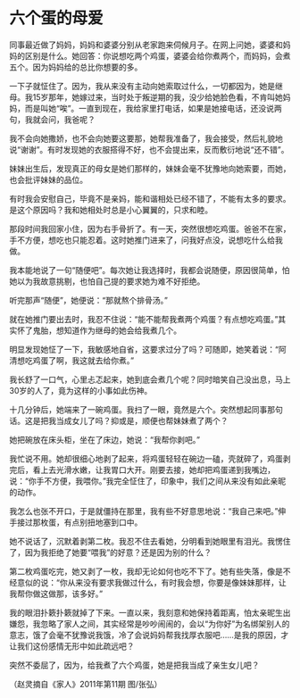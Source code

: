 # 六个蛋的母爱

同事最近做了妈妈，妈妈和婆婆分别从老家跑来伺候月子。在网上问她，婆婆和妈妈的区别是什么。她回答：你说想吃两个鸡蛋，婆婆会给你煮两个，而妈妈，会煮五个。因为妈妈给的总比你想要的多。 

一下子就怔住了。因为，我从来没有主动向她索取过什么，一切都因为，她是继母。我15岁那年，她嫁过来，当时处于叛逆期的我，没少给她脸色看，不肯叫她妈妈，而是叫她“唉”。一直到现在，我给家里打电话，如果是她接电话，还没说两句，我就会问，我爸呢？ 

我不会向她撒娇，也不会向她要这要那，她帮我准备了，我会接受，然后礼貌地说“谢谢”。有时发现她的衣服搭得不好，也不会提出来，反而敷衍地说“还不错”。 

妹妹出生后，发现真正的母女是她们那样的，妹妹会毫不犹豫地向她索要，而她，也会批评妹妹的品位。 

有时我会安慰自己，毕竟不是亲妈，能和谐相处已经不错了，不能有太多的要求。是这个原因吗？我和她相处时总是小心翼翼的，只求和睦。 

那段时间我回家小住，因为右手骨折了。有一天，突然很想吃鸡蛋。爸爸不在家，手不方便，想吃也只能忍着。这时她推门进来了，问我好点没，说想吃什么给我做。 

我本能地说了一句“随便吧”。每次她让我选择时，我都会说随便，原因很简单，怕她以为我故意挑剔，也怕自己提的要求她为难不好拒绝。 

听完那声“随便”，她便说：“那就熬个排骨汤。” 

就在她推门要出去时，我忍不住说：“能不能帮我煮两个鸡蛋？有点想吃鸡蛋。”其实怀了鬼胎，想知道作为继母的她会给我煮几个。 

明显发现她怔了一下，我敏感地自省，这要求过分了吗？可随即，她笑着说：“阿清想吃鸡蛋了啊，我这就去给你煮。” 

我长舒了一口气，心里忐忑起来，她到底会煮几个呢？同时暗笑自己没出息，马上30岁的人了，竟为这样的小事如此伤神。 

十几分钟后，她端来了一碗鸡蛋。我扫了一眼，竟然是六个。突然想起同事那句话。这是把我当成女儿了吗？抑或是，顺便也帮妹妹煮了两个？ 

她把碗放在床头柜，坐在了床边，她说：“我帮你剥吧。” 

我忙说不用。她却很细心地剥了起来，将鸡蛋轻轻在碗边一磕，壳就碎了，鸡蛋剥完后，看上去光滑水嫩，让我胃口大开。刚要去接，她却把鸡蛋递到我嘴边，说：“你手不方便，我喂你。”我完全怔住了，印象中，我们之间从来没有如此亲昵的动作。 

我怎么也张不开口，于是就僵持在那里，我有些不好意思地说：“我自己来吧。”伸手接过那枚蛋，有点别扭地塞到口中。 

她不说话了，沉默着剥第二枚。我忍不住去看她，分明看到她眼里有泪光。我愣住了，因为我拒绝了她要“喂我”的好意？还是因为别的什么？ 

第二枚鸡蛋吃完，她又剥了一枚，我却无论如何也吃不下了。她有些失落，像是不经意似的说：“你从来没有要求我做过什么，有时我会想，你要是像妹妹那样，让我帮你做这做那，该多好。” 

我的眼泪扑簌扑簌就掉了下来。一直以来，我刻意和她保持着距离，怕太亲昵生出嫌怨，我忽略了家人之间，其实经常是吵吵闹闹的，会以“为你好”为名绑架别人的意志，饿了会毫不犹豫说我饿，冷了会说妈妈帮我找厚衣服吧……是我的原因，才让我们这份感情无形中如此疏远吧？ 

突然不委屈了，因为，给我煮了六个鸡蛋，她是把我当成了亲生女儿吧？ 

（赵灵摘自《家人》2011年第11期 图/张弘）